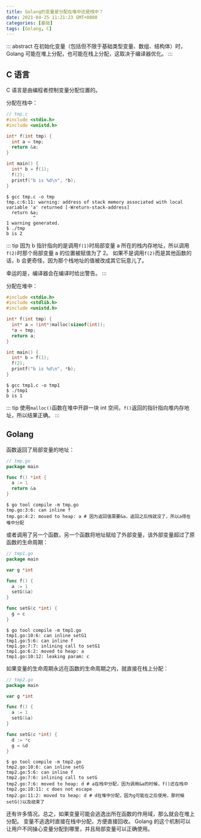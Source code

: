 ```yaml
---
title: Golang的变量是分配在堆中还是栈中？
date: 2021-04-25 11:21:23 GMT+0800
categories: [基础]
tags: [Golang, C]
---
```


::: abstract
在初始化变量（包括但不限于基础类型变量、数组、结构体）时，Golang 可能在堆上分配，也可能在栈上分配，这取决于编译器优化。
:::

<!-- more -->

## C 语言

C 语言是由编程者控制变量分配位置的。

分配在栈中：

```c
// tmp.c
#include <stdio.h>
#include <unistd.h>

int* f(int tmp) {
  int a = tmp;
  return &a;
}

int main() {
  int* b = f(1);
  f(2);
  printf("b is %d\n", *b);
}
```

```terminal
$ gcc tmp.c -o tmp
tmp.c:6:11: warning: address of stack memory associated with local variable 'a' returned [-Wreturn-stack-address]
  return &a;
          ^
1 warning generated.
$ ./tmp
b is 2
```

::: tip
因为 b 指针指向的是调用`f(1)`时局部变量 a 所在的栈内存地址，所以调用`f(2)`时那个局部变量 a 的位置被赋值为了 2。
如果不是调用`f(2)`而是其他函数的话，b 会更奇怪，因为那个栈地址的值被改成其它玩意儿了。

幸运的是，编译器会在编译时给出警告。
:::

分配在堆中：

```c
#include <stdio.h>
#include <stdlib.h>
#include <unistd.h>

int* f(int tmp) {
  int* a = (int*)malloc(sizeof(int));
  *a = tmp;
  return a;
}

int main() {
  int* b = f(1);
  f(2);
  printf("b is %d\n", *b);
}
```

```terminal
$ gcc tmp1.c -o tmp1
$ ./tmp1
b is 1
```

::: tip
使用`malloc()`函数在堆中开辟一块 int 空间，`f()`返回的指针指向堆内存地址，所以结果正确。
:::

## Golang

函数返回了局部变量的地址：

```go
// tmp.go
package main

func f() *int {
  a := 1
  return &a
}
```

```terminal
$ go tool compile -m tmp.go
tmp.go:3:6: can inline f
tmp.go:4:2: moved to heap: a # 因为返回值需要&a，返回之后栈就没了，所以a得在堆中分配
```

或者调用了另一个函数，另一个函数将地址赋给了外部变量，该外部变量超过了原函数的生命周期：

```go
// tmp1.go
package main

var g *int

func f() {
  a := 1
  setG(&a)
}

func setG(c *int) {
  g = c
}
```

```terminal
$ go tool compile -m tmp1.go
tmp1.go:10:6: can inline setG1
tmp1.go:5:6: can inline f
tmp1.go:7:7: inlining call to setG1
tmp1.go:6:2: moved to heap: a
tmp1.go:10:12: leaking param: c
```

如果变量的生命周期永远在函数的生命周期之内，就直接在栈上分配：

```go
// tmp2.go
package main

var g *int

func f() {
  a := 1
  setG(&a)
}

func setG(c *int) {
  d := *c
  g = &d
}
```

```terminal
$ go tool compile -m tmp2.go
tmp2.go:10:6: can inline setG
tmp2.go:5:6: can inline f
tmp2.go:7:6: inlining call to setG
tmp2.go:7:6: moved to heap: d # a在栈中分配，因为调用&a的时候，f()还在栈中
tmp2.go:10:11: c does not escape
tmp2.go:11:2: moved to heap: d # d在堆中分配，因为g可能在之后使用，那时候setG()以及结束了
```

还有许多情况。总之，如果变量可能会逃逸出所在函数的作用域，那么就会在堆上分配。
变量不逃逸时直接在栈中分配，方便直接回收。
Golang 的这个机制可以让用户不同操心变量分配到哪里，并且局部变量可以正确使用。
